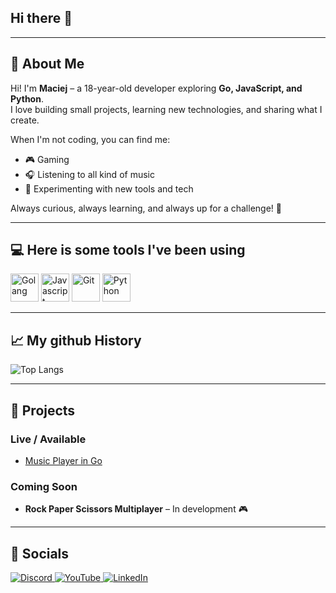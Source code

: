 ## Hi there 👋
---
## 👋 About Me
Hi! I'm **Maciej** – a 18-year-old developer exploring **Go, JavaScript, and Python**.  
I love building small projects, learning new technologies, and sharing what I create.  

When I'm not coding, you can find me:  
- 🎮 Gaming   
- 🎧 Listening to all kind of music
- 🌱 Experimenting with new tools and tech  

Always curious, always learning, and always up for a challenge! 🚀

---

## 💻 Here is some tools I've been using
<p align="left">
  <img src="https://cdn.jsdelivr.net/gh/devicons/devicon@latest/icons/go/go-original.svg" alt="Golang" width="45" height="45">
  <img src="https://cdn.jsdelivr.net/gh/devicons/devicon@latest/icons/javascript/javascript-original.svg" alt="Javascript" width="45" height="45">
  <img src="https://cdn.jsdelivr.net/gh/devicons/devicon@latest/icons/git/git-original.svg" alt="Git" width="45" height="45">
  <img src="https://cdn.jsdelivr.net/gh/devicons/devicon@latest/icons/python/python-original.svg" alt="Python" width="45" height="45">
</p>

---

## 📈 My github History
![Top Langs](https://github-readme-stats.vercel.app/api/top-langs/?username=Mioduu&layout=compact)

---
## 🚀 Projects

### Live / Available
- [Music Player in Go](https://github.com/Mioduu/Musicplayer)

### Coming Soon
-  **Rock Paper Scissors Multiplayer** – In development 🎮
---
## 💬 Socials
<p align="left">
  <a href="https://discord.com/users/402904875350097930" target="_blank">
    <img src="https://img.shields.io/badge/Discord-5865F2?style=for-the-badge&logo=discord&logoColor=white" alt="Discord">
  </a>
  <a href="https://www.youtube.com/@miodu1570" target="_blank">
    <img src="https://img.shields.io/badge/YouTube-FF0000?style=for-the-badge&logo=youtube&logoColor=white" alt="YouTube">
  </a>
  <a href="https://www.linkedin.com/in/maciej-polak2/" target="_blank">
    <img src="https://img.shields.io/badge/LinkedIn-0077B5?style=for-the-badge&logo=linkedin&logoColor=white" alt="LinkedIn">
  </a>
</p>

